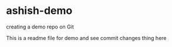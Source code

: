 # ashish-demo
creating a demo repo on Git

This is a readme file for demo and see commit changes thing here
